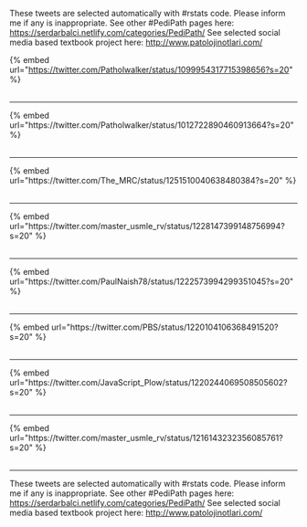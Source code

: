 

These tweets are selected automatically with #rstats code. Please inform me if any is inappropriate.
See other #PediPath pages here: https://serdarbalci.netlify.com/categories/PediPath/ 
See selected social media based textbook project here: http://www.patolojinotlari.com/

{% embed url="https://twitter.com/Patholwalker/status/1099954317715398656?s=20" %}<br>
<br>
<hr>
{% embed url="https://twitter.com/Patholwalker/status/1012722890460913664?s=20" %}<br>
<br>
<hr>
{% embed url="https://twitter.com/The_MRC/status/1251510040638480384?s=20" %}<br>
<br>
<hr>
{% embed url="https://twitter.com/master_usmle_rv/status/1228147399148756994?s=20" %}<br>
<br>
<hr>
{% embed url="https://twitter.com/PaulNaish78/status/1222573994299351045?s=20" %}<br>
<br>
<hr>
{% embed url="https://twitter.com/PBS/status/1220104106368491520?s=20" %}<br>
<br>
<hr>
{% embed url="https://twitter.com/JavaScript_Plow/status/1220244069508505602?s=20" %}<br>
<br>
<hr>
{% embed url="https://twitter.com/master_usmle_rv/status/1216143232356085761?s=20" %}<br>
<br>
<hr>


These tweets are selected automatically with #rstats code. Please inform me if any is inappropriate.
See other #PediPath pages here: https://serdarbalci.netlify.com/categories/PediPath/ 
See selected social media based textbook project here: http://www.patolojinotlari.com/
